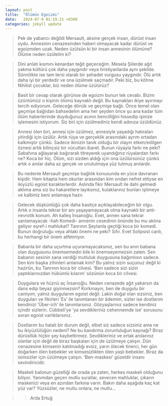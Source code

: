 ```yaml
---
layout: post
title:  "Ölümün Egoizmi"
date:   2024-07-9 01:19:21 +0300
categories: jekyll update
---
```

 >Pek de yabancı değildi Mersault, aksine gerçek insan, dürüst insan oydu. Annesinin cenazesinden haberi olmayacak kadar dürüst ve egoizmden uzak. Neden üzülsün ki bir insan annesinin ölümüne? Ölüme neden üzülelim ki?

 > Dini anlatı kısmını kenardan teğit geçeceğim. Mesela Şiilerde ağıt yakma kültürü çok daha yaygındır veya hristiyanlarda aynı şekilde. Sünnilikte ise tam tersi olarak bir şehadet vurgusu yaygındır. Ölü artık daha iyi bir yerdedir ve ona üzülmek saçmadır. Peki biz, bu köhne Nihilist çocuklar, biz neden ölüme üzülürüz?

 > Basit bir cevap olarak görünse de egoizm bunun tek cevabı. Bizim üzüntümüz o kişinin ölümü kaynaklı değil. Bu kaynakları ikiye ayırmayı tercih ediyorum. Geleceğe dönük ve geçmişe bağlı. Önce temel olan geçmişe bağlıdan bahsedelim ama her şeyden önce şu ana kadar tüm ölüm haberlerinde duyduğunuz acının bencilliğini hissedip işinize işlemesini istiyorum. Siz biri için üzülmediniz kendi adınıza üzüldünüz.

 > Annesi ölen biri, annesi için üzülmez, annesiyle yaşadığı hatıraları yitirdiği için üzülür. Artık rüya ve gerçeklik arasındaki ayrım ortadan kalkmıştır çünkü. Sadece ikinizin tanık olduğu bir olayın etken/edilgen öznesi artık bilinçsiz bir vücuttan ibaret. Bunun rüyayla farkı ne peki? Sabahına ağlayarak bağırarak titreyerek uyandığınız rüyalardan farkı ne? Koca bir hiç. Ölüm, sizi sizden aldığı için ona üzülürsünüz çünkü artık o anılar daha az gerçek ve unutulmaya yüz tutmuş anılardır.

 > Bu nedenle Mersault geçmişe bağlılık konusunda en yüce davranan kişidir. Hem kitapta hem okurlar arasından kim ondan nefret ettiyse en ikiyüzlü egoist karakterlerdir. Aslında fikir Mersault ile dahi gelmedi aklıma ama siz bu hakaretlere layıksınız, kulaklarınız bunları işitmeye ve kalbiniz beni anlamaya hazır.

 > Gelecek düşkünlüğü çok daha basitçe açıklayabileceğim bir olgu. Artık o insanla tekrar bir anı yaşayamayacak olma kaynaklı bir anti-nevrotik konum. Ah kalleş İnsanoğlu. Evet, annen sana tekrar sarılamayacak -hah Komedi- annenin cesedinin önünde bu mu aklına geliyor eşref-i mahlukat? Tanrının Şeytanla geçtiği koca bir komedi. 
 Bunun doğruluğu veya ahlaki önemi ne peki? Sıfır. Evet Solipsist canlı, bu herhangi bir önem atfetmiyor.

 > Babanla bir daha uçurtma uçuramayacaksınız, sen bu anın babana olan duygusunu önemsemedin bile ki önemseyemezsin zaten. Sen babanın sesinin sana verdiği mutluluk duygusuna bağımlısın sadece. Sen kim başka zihinleri anlamak kim? Bu yalnız sizin suçunuz değil ki hazirûn, bu Tanrının koca bir cilvesi. ‘Ben sadece sizi sizin yaptıklarınızdan hükümlü kılarım’ sözünün koca bir cilvesi.

 > Duygulara ve hüznü aç İnsanoğlu. Neden cenazede ağıt yakarsın da dans edip beyaz giyinmezsin? Korkmayın, ben de duygulu bir canlıyım, yalnız duygularım egoist değil. Lakin doğal olan sizsiniz, ben duyguları ve fikirleri ‘Es’ ile tanımlanan bir âdemim, sizler ise dostlarım kendinizi ‘Über-ich’ ile tanımlarsınız. Gözyaşlarınız sadece kendiniz içindir sizlerin. Cübbeli’ye ‘ya sevdikleriniz cehennemde ise’ sorusunu soran egoist varlıklarsınız.

 > Dostlarım bu hatalı bir durum değil, elbet siz sadece sizsiniz ama ne bu ikiyüzlülüğün nedeni? Ne bu kandırma zorunluluğun kaynağı? Biraz dürüstlük hiçbir şey kaybettirmez. Sevdikleriniz ve ortak anılarınız olanlar için değil de biraz başkaları için de üzülmeye çalışın. Dün cenazesine kimsenin katılmadığı evsiz, yarın ölecek tinerci, her gün doğarken ölen bebekler ve kimsesizlikten ölen yaşlı bebekler. Biraz da isimsizler için üzülmeye çalışın. ‘Ben-maskesi’ güzeldir insanı sevindiricidir.

 > Maskeli balonun güzelliği de orada ya zaten, herkes maskeli olduğunu biliyor. Yanımdan geçen mutlu suratlar, sevecen mahluklar, çıkarın maskenizi veya en azından farkına varın. Bakın daha aşağıda kaç kat yüz var? Yüzsüzler, ne mutlu onlara, ne mutlu…


>> Arda Ertuğ
